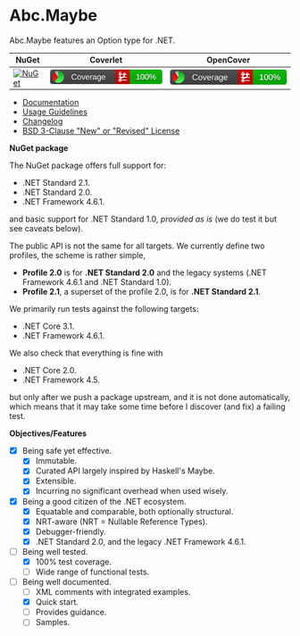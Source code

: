 # Abc.Maybe

Abc.Maybe features an Option type for .NET.

|NuGet|Coverlet|OpenCover|
|-----|--------|---------|
| [![NuGet](https://img.shields.io/nuget/v/Abc.Maybe.svg)](https://www.nuget.org/packages/Abc.Maybe/) | [![Coverlet](./__/coverlet.svg)](./__/coverlet.txt) | [![OpenCover](./__/opencover.svg)](./__/opencover.txt) |

- [Documentation](doc/README.md)
- [Usage Guidelines](doc/usage-guidelines.md)
- [Changelog](CHANGELOG)
- [BSD 3-Clause "New" or "Revised" License](LICENSE)

__NuGet package__

The NuGet package offers full support for:
- .NET Standard 2.1.
- .NET Standard 2.0.
- .NET Framework 4.6.1.

and basic support for .NET Standard 1.0, _provided as is_ (we do test it but see
caveats below).

The public API is not the same for all targets. We currently define two profiles,
the scheme is rather simple,
- **Profile 2.0** is for **.NET Standard 2.0** and the legacy systems (.NET
  Framework 4.6.1 and .NET Standard 1.0).
- **Profile 2.1**, a superset of the profile 2.0, is for **.NET Standard 2.1**.

We primarily run tests against the following targets:
- .NET Core 3.1.
- .NET Framework 4.6.1.

We also check that everything is fine with
- .NET Core 2.0.
- .NET Framework 4.5.

but only after we push a package upstream, and it is not done automatically,
which means that it may take some time before I discover (and fix) a failing test.

__Objectives/Features__

- [x] Being safe yet effective.
  - [x] Immutable.
  - [x] Curated API largely inspired by Haskell's Maybe.
  - [x] Extensible.
  - [x] Incurring no significant overhead when used wisely.
- [x] Being a good citizen of the .NET ecosystem.
  - [x] Equatable and comparable, both optionally structural.
  - [x] NRT-aware (NRT = Nullable Reference Types).
  - [x] Debugger-friendly.
  - [x] .NET Standard 2.0, and the legacy .NET Framework 4.6.1.
- [ ] Being well tested.
  - [x] 100% test coverage.
  - [ ] Wide range of functional tests.
- [ ] Being well documented.
  - [ ] XML comments with integrated examples.
  - [x] Quick start.
  - [ ] Provides guidance.
  - [ ] Samples.
